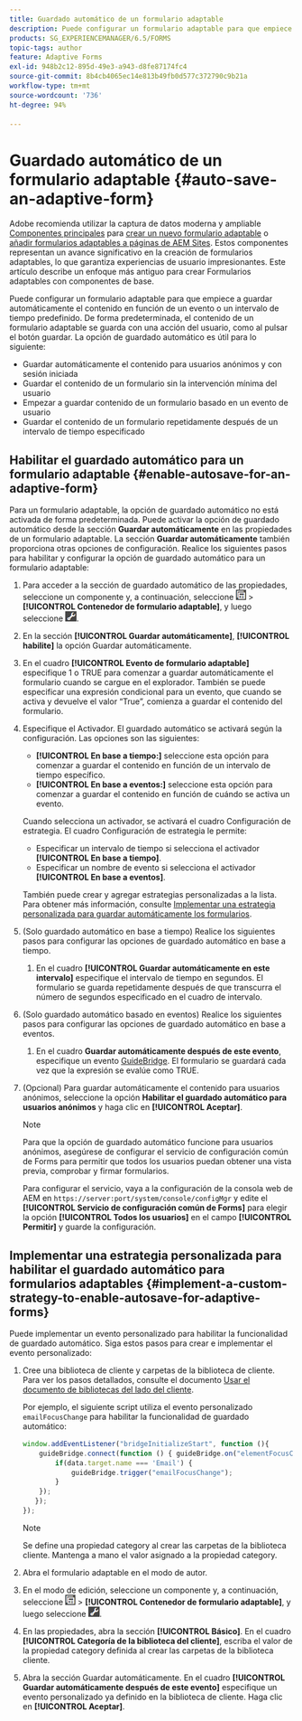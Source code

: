```yaml
---
title: Guardado automático de un formulario adaptable
description: Puede configurar un formulario adaptable para que empiece a guardar automáticamente el contenido en función de un evento o de un intervalo de tiempo predefinido
products: SG_EXPERIENCEMANAGER/6.5/FORMS
topic-tags: author
feature: Adaptive Forms
exl-id: 948b2c12-895d-49e3-a943-d8fe87174fc4
source-git-commit: 8b4cb4065ec14e813b49fb0d577c372790c9b21a
workflow-type: tm+mt
source-wordcount: '736'
ht-degree: 94%

---
```


# Guardado automático de un formulario adaptable {#auto-save-an-adaptive-form}

<span class="preview"> Adobe recomienda utilizar la captura de datos moderna y ampliable [Componentes principales](https://experienceleague.adobe.com/docs/experience-manager-core-components/using/adaptive-forms/introduction.html?lang=es) para [crear un nuevo formulario adaptable](/help/forms/using/create-an-adaptive-form-core-components.md) o [añadir formularios adaptables a páginas de AEM Sites](/help/forms/using/create-or-add-an-adaptive-form-to-aem-sites-page.md). Estos componentes representan un avance significativo en la creación de formularios adaptables, lo que garantiza experiencias de usuario impresionantes. Este artículo describe un enfoque más antiguo para crear Formularios adaptables con componentes de base. </span>

Puede configurar un formulario adaptable para que empiece a guardar automáticamente el contenido en función de un evento o un intervalo de tiempo predefinido. De forma predeterminada, el contenido de un formulario adaptable se guarda con una acción del usuario, como al pulsar el botón guardar. La opción de guardado automático es útil para lo siguiente:

* Guardar automáticamente el contenido para usuarios anónimos y con sesión iniciada
* Guardar el contenido de un formulario sin la intervención mínima del usuario
* Empezar a guardar contenido de un formulario basado en un evento de usuario
* Guardar el contenido de un formulario repetidamente después de un intervalo de tiempo especificado

## Habilitar el guardado automático para un formulario adaptable {#enable-autosave-for-an-adaptive-form}

Para un formulario adaptable, la opción de guardado automático no está activada de forma predeterminada. Puede activar la opción de guardado automático desde la sección **Guardar automáticamente** en las propiedades de un formulario adaptable. La sección **Guardar automáticamente** también proporciona otras opciones de configuración. Realice los siguientes pasos para habilitar y configurar la opción de guardado automático para un formulario adaptable:

1. Para acceder a la sección de guardado automático de las propiedades, seleccione un componente y, a continuación, seleccione ![field-level](assets/field-level.png) > **[!UICONTROL Contenedor de formulario adaptable]**, y luego seleccione ![cmppr](assets/cmppr.png).
1. En la sección **[!UICONTROL Guardar automáticamente]**, **[!UICONTROL habilite]** la opción Guardar automáticamente.
1. En el cuadro **[!UICONTROL Evento de formulario adaptable]** especifique 1 o TRUE para comenzar a guardar automáticamente el formulario cuando se cargue en el explorador. También se puede especificar una expresión condicional para un evento, que cuando se activa y devuelve el valor “True”, comienza a guardar el contenido del formulario.
1. Especifique el Activador. El guardado automático se activará según la configuración. Las opciones son las siguientes:

   * **[!UICONTROL En base a tiempo:]** seleccione esta opción para comenzar a guardar el contenido en función de un intervalo de tiempo específico.
   * **[!UICONTROL En base a eventos:]** seleccione esta opción para comenzar a guardar el contenido en función de cuándo se activa un evento.

   Cuando selecciona un activador, se activará el cuadro Configuración de estrategia. El cuadro Configuración de estrategia le permite:

   * Especificar un intervalo de tiempo si selecciona el activador **[!UICONTROL En base a tiempo]**.
   * Especificar un nombre de evento si selecciona el activador **[!UICONTROL En base a eventos]**.

   También puede crear y agregar estrategias personalizadas a la lista. Para obtener más información, consulte [Implementar una estrategia personalizada para guardar automáticamente los formularios](/help/forms/using/auto-save-an-adaptive-form.md#p-implement-a-custom-strategy-to-enable-autosave-for-adaptive-forms-p).

1. (Solo guardado automático en base a tiempo) Realice los siguientes pasos para configurar las opciones de guardado automático en base a tiempo.

   1. En el cuadro **[!UICONTROL Guardar automáticamente en este intervalo]** especifique el intervalo de tiempo en segundos. El formulario se guarda repetidamente después de que transcurra el número de segundos especificado en el cuadro de intervalo.

1. (Solo guardado automático basado en eventos) Realice los siguientes pasos para configurar las opciones de guardado automático en base a eventos.

   1. En el cuadro **Guardar automáticamente después de este evento**, especifique un evento [GuideBridge](https://helpx.adobe.com/es/aem-forms/6/javascript-api/GuideBridge.html). El formulario se guardará cada vez que la expresión se evalúe como TRUE.

1. (Opcional) Para guardar automáticamente el contenido para usuarios anónimos, seleccione la opción **Habilitar el guardado automático para usuarios anónimos** y haga clic en **[!UICONTROL Aceptar]**.

   >[!NOTE]
   >
   >Para que la opción de guardado automático funcione para usuarios anónimos, asegúrese de configurar el servicio de configuración común de Forms para permitir que todos los usuarios puedan obtener una vista previa, comprobar y firmar formularios.
   >
   >Para configurar el servicio, vaya a la configuración de la consola web de AEM en `https://server:port/system/console/configMgr` y edite el **[!UICONTROL Servicio de configuración común de Forms]** para elegir la opción **[!UICONTROL Todos los usuarios]** en el campo **[!UICONTROL Permitir]** y guarde la configuración.

## Implementar una estrategia personalizada para habilitar el guardado automático para formularios adaptables {#implement-a-custom-strategy-to-enable-autosave-for-adaptive-forms}

Puede implementar un evento personalizado para habilitar la funcionalidad de guardado automático. Siga estos pasos para crear e implementar el evento personalizado:

1. Cree una biblioteca de cliente y carpetas de la biblioteca de cliente. Para ver los pasos detallados, consulte el documento [Usar el documento de bibliotecas del lado del cliente](/help/sites-developing/clientlibs.md).

   Por ejemplo, el siguiente script utiliza el evento personalizado `emailFocusChange` para habilitar la funcionalidad de guardado automático:

   ```javascript
   window.addEventListener("bridgeInitializeStart", function (){
       guideBridge.connect(function () { guideBridge.on("elementFocusChanged", function (event,data) {
           if(data.target.name === 'Email') {
               guideBridge.trigger("emailFocusChange");
           }
       });
      });
   });
   ```

   >[!NOTE]
   >
   >Se define una propiedad category al crear las carpetas de la biblioteca cliente. Mantenga a mano el valor asignado a la propiedad category.

1. Abra el formulario adaptable en el modo de autor.

1. En el modo de edición, seleccione un componente y, a continuación, seleccione ![field-level](assets/field-level.png) > **[!UICONTROL Contenedor de formulario adaptable]**, y luego seleccione ![cmppr](assets/cmppr.png).
1. En las propiedades, abra la sección **[!UICONTROL Básico]**. En el cuadro **[!UICONTROL Categoría de la biblioteca del cliente]**, escriba el valor de la propiedad category definida al crear las carpetas de la biblioteca cliente.
1. Abra la sección Guardar automáticamente. En el cuadro **[!UICONTROL Guardar automáticamente después de este evento]** especifique un evento personalizado ya definido en la biblioteca de cliente. Haga clic en **[!UICONTROL Aceptar]**.
